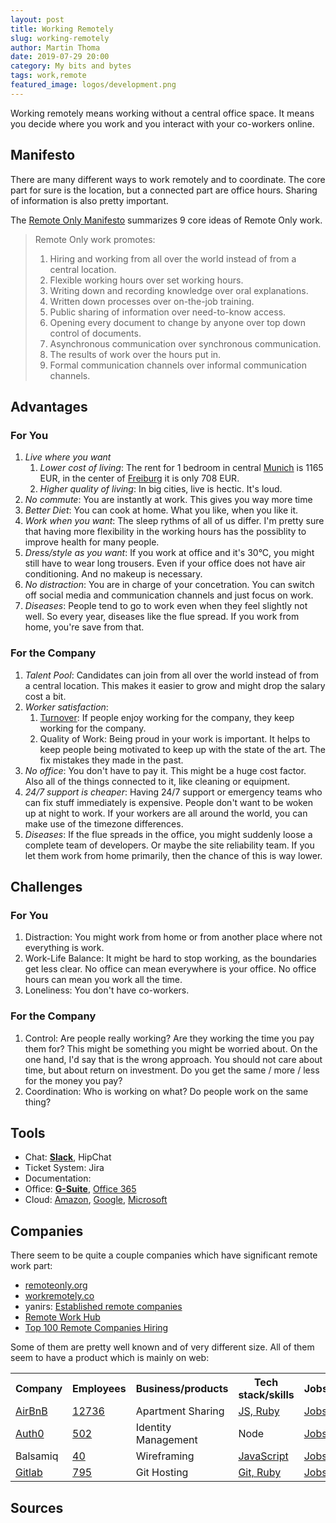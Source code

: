 ```yaml
---
layout: post
title: Working Remotely
slug: working-remotely
author: Martin Thoma
date: 2019-07-29 20:00
category: My bits and bytes
tags: work,remote
featured_image: logos/development.png
---
```

Working remotely means working without a central office space. It means you
decide where you work and you interact with your co-workers online.

## Manifesto

There are many different ways to work remotely and to coordinate. The core part
for sure is the location, but a connected part are office hours. Sharing of
information is also pretty important.

The [Remote Only Manifesto](https://www.remoteonly.org/) summarizes 9 core ideas
of Remote Only work.

> Remote Only work promotes:
>
> 1. Hiring and working from all over the world instead of from a central location.
> 2. Flexible working hours over set working hours.
> 3. Writing down and recording knowledge over oral explanations.
> 4. Written down processes over on-the-job training.
> 5. Public sharing of information over need-to-know access.
> 6. Opening every document to change by anyone over top down control of documents.
> 7. Asynchronous communication over synchronous communication.
> 8. The results of work over the hours put in.
> 9. Formal communication channels over informal communication channels.


## Advantages

### For You

1. *Live where you want*
    1. *Lower cost of living*: The rent for 1 bedroom in central [Munich](https://www.numbeo.com/cost-of-living/in/Munich) is 1165 EUR, in the center of [Freiburg](https://www.numbeo.com/cost-of-living/in/Freiburg-Im-Breisgau) it is only 708 EUR.
    2. *Higher quality of living*: In big cities, live is hectic. It's loud.
2. *No commute*: You are instantly at work. This gives you way more time
3. *Better Diet*: You can cook at home. What you like, when you like it.
4. *Work when you want*: The sleep rythms of all of us differ. I'm pretty sure that having more flexibility in the working hours has the possiblity to improve health for many people.
5. *Dress/style as you want*: If you work at office and it's 30°C, you might
   still have to wear long trousers. Even if your office does not have air
   conditioning. And no makeup is necessary.
6. *No distraction*: You are in charge of your concetration. You can switch off
   social media and communication channels and just focus on work.
7. *Diseases*: People tend to go to work even when they feel slightly not well.
   So every year, diseases like the flue spread. If you work from home, you're
   save from that.


### For the Company

1. *Talent Pool*: Candidates can join from all over the world instead of from a
   central location. This makes it easier to grow and might drop the salary
   cost a bit.
2. *Worker satisfaction*:
    1. [Turnover](https://en.wikipedia.org/wiki/Turnover_(employment)): If
       people enjoy working for the company, they keep working for the company.
    2. Quality of Work: Being proud in your work is important. It helps to keep
       people being motivated to keep up with the state of the art. The fix
       mistakes they made in the past.
3. *No office*: You don't have to pay it. This might be a huge cost factor.
   Also all of the things connected to it, like cleaning or equipment.
4. *24/7 support is cheaper*: Having 24/7 support or emergency teams who can
   fix stuff immediately is expensive. People don't want to be woken up at
   night to work. If your workers are all around the world, you can make
   use of the timezone differences.
5. *Diseases*: If the flue spreads in the office, you might suddenly loose a
   complete team of developers. Or maybe the site reliability team. If you
   let them work from home primarily, then the chance of this is way lower.


## Challenges

### For You

1. Distraction: You might work from home or from another place where not
   everything is work.
2. Work-Life Balance: It might be hard to stop working, as the boundaries get
   less clear. No office can mean everywhere is your office. No office hours
   can mean you work all the time.
3. Loneliness: You don't have co-workers.


### For the Company

1. Control: Are people really working? Are they working the time you pay them
   for? This might be something you might be worried about. On the one hand,
   I'd say that is the wrong approach. You should not care about time, but
   about return on investment. Do you get the same / more / less for the money
   you pay?
2. Coordination: Who is working on what? Do people work on the same thing?


## Tools

* Chat: **[Slack](https://slack.com/enterprise)**, HipChat
* Ticket System: Jira
* Documentation: 
* Office: **[G-Suite](https://gsuite.google.com/intl/en/)**, [Office 365](https://www.microsoft.com/en-us/p/office-365-business/cfq7ttc0k62t?source=lp&activetab=pivot:overviewtab)
* Cloud: [Amazon](https://en.wikipedia.org/wiki/Amazon_Web_Services), [Google](https://en.wikipedia.org/wiki/Google_Cloud_Platform), [Microsoft](https://en.wikipedia.org/wiki/Microsoft_Azure)


## Companies

There seem to be quite a couple companies which have significant remote work part:

<ul>
    <li><a href="https://www.remoteonly.org/">remoteonly.org</a></li>
    <li><a href="http://www.workremotely.co/remote-companies/">workremotely.co</a></li>
    <li>yanirs: <a href="https://github.com/yanirs/established-remote">Established remote companies</a></li>
    <li><a href="https://remoteworkhub.com/">Remote Work Hub</a></li>
    <li><a href="https://weworkremotely.com/top-remote-companies">Top 100 Remote Companies Hiring</a></li>
</ul>

Some of them are pretty well known and of very different size. All of them seem
to have a product which is mainly on web:

<table class="table">
    <tr>
        <th>Company</th>
        <th>Employees</th>
        <th>Business/products</th>
        <th>Tech stack/skills</th>
        <th>Jobs</th>
    </tr>
    <tr>
        <td><a href="https://www.airbnb.de/">AirBnB</a></td>
        <td><a href="https://craft.co/airbnb">12736</a></td>
        <td>Apartment Sharing</td>
        <td><a href="https://stackshare.io/airbnb/airbnb">JS, Ruby</a></td>
        <td><a href="https://careers.airbnb.com/">Jobs</a></td>
    </tr>
    <tr>
        <td><a href="https://auth0.com/">Auth0</a></td>
        <td><a href="https://craft.co/auth0">502</a></td>
        <td>Identity Management</td>
        <td>Node</td>
        <td><a href="https://auth0.com/careers">Jobs</a></td>
    </tr>
    <tr>
        <td>Balsamiq</td>
        <td><a href="https://craft.co/balsamiq">40</a></td>
        <td>Wireframing</td>
        <td><a href="https://stackshare.io/balsamiq/balsamiq">JavaScript</a></td>
        <td><a href="https://balsamiq.com/company/jobs/">Jobs</a></td>
    </tr>
    <tr>
        <td><a href="https://about.gitlab.com/">Gitlab</a></td>
        <td><a href="https://about.gitlab.com/company/team/" title="2019-07-29">795</a></td>
        <td>Git Hosting</td>
        <td><a href="https://stackshare.io/gitlab/gitlab">Git, Ruby</a></td>
        <td><a href="https://about.gitlab.com/jobs/">Jobs</a></td>
    </tr>
</table>


## Sources

 [^1]: Balsamiq: [Remote Work: What's Hard, What's Great, and How to Stay Connected](https://blog.balsamiq.com/remote-work/), 2016.
 [^2]: Auth0: [We Are Thankful For These Benefits of Working Remote](https://auth0.com/blog/we-are-thankful-for-these-benefits-of-working-remote/), 2018.
 [^3]: Zapier: [The Ultimate Guide to Remote Work](https://zapier.com/learn/remote-work/)
 [^4]: GitLab: [GitLab Culture - All Remote](https://about.gitlab.com/company/culture/all-remote/)